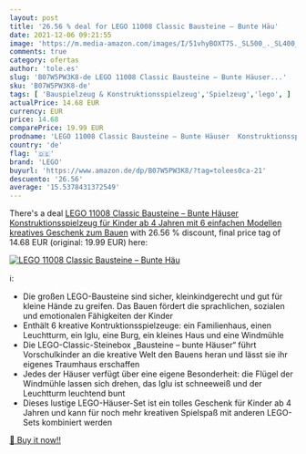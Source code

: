 ```yaml
---
layout: post
title: '26.56 % deal for LEGO 11008 Classic Bausteine – Bunte Häu'
date: 2021-12-06 09:21:55
image: 'https://m.media-amazon.com/images/I/51vhyBOXT7S._SL500_._SL400_.jpg'
comments: true
category: ofertas
author: 'tole.es'
slug: 'B07W5PW3K8-de LEGO 11008 Classic Bausteine – Bunte Häuser...'
sku: 'B07W5PW3K8-de'
tags: [ 'Bauspielzeug & Konstruktionsspielzeug','Spielzeug','lego', ]
actualPrice: 14.68 EUR
currency: EUR
price: 14.68
comparePrice: 19.99 EUR
prodname: 'LEGO 11008 Classic Bausteine – Bunte Häuser  Konstruktionsspielzeug für Kinder ab 4 Jahren mit 6 einfachen Modellen  kreatives Geschenk zum Bauen'
country: 'de'
flag: '🇩🇪'
brand: 'LEGO'
buyurl: 'https://www.amazon.de/dp/B07W5PW3K8/?tag=tolees0ca-21'
descuento: '26.56'
average: '15.5378431372549'
---
```


There's a deal [LEGO 11008 Classic Bausteine – Bunte Häuser  Konstruktionsspielzeug für Kinder ab 4 Jahren mit 6 einfachen Modellen  kreatives Geschenk zum Bauen](https://www.amazon.de/dp/B07W5PW3K8/?tag=tolees0ca-21)  with  26.56 % discount, final price tag of  14.68 EUR (original: 19.99 EUR) here:

[![LEGO 11008 Classic Bausteine – Bunte Häu](https://m.media-amazon.com/images/I/51vhyBOXT7S._SL500_._SL400_.jpg)](https://www.amazon.de/dp/B07W5PW3K8/?tag=tolees0ca-21)

ℹ️:

- Die großen LEGO-Bausteine sind sicher, kleinkindgerecht und gut für kleine Hände zu greifen. Das Bauen fördert die sprachlichen, sozialen und emotionalen Fähigkeiten der Kinder
- Enthält 6 kreative Kontruktionsspielzeuge: ein Familienhaus, einen Leuchtturm, ein Iglu, eine Burg, ein kleines Haus und eine Windmühle
- Die LEGO-Classic-Steinebox „Bausteine – bunte Häuser“ führt Vorschulkinder an die kreative Welt den Bauens heran und lässt sie ihr eigenes Traumhaus erschaffen
- Jedes der Häuser verfügt über eine eigene Besonderheit: die Flügel der Windmühle lassen sich drehen, das Iglu ist schneeweiß und der Leuchtturm leuchtend bunt
- Dieses lustige LEGO-Häuser-Set ist ein tolles Geschenk für Kinder ab 4 Jahren und kann für noch mehr kreativen Spielspaß mit anderen LEGO-Sets kombiniert werden

[🛒 Buy it now!!](https://www.amazon.de/dp/B07W5PW3K8/?tag=tolees0ca-21)
